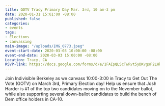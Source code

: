 ```yaml
---
title: GOTV Tracy Primary Day Mar. 3rd, 10 am-3 pm
date: 2020-01-31 15:01:00 -08:00
published: false
categories:
- events
tags:
- Elections
- canvassing
main-image: "/uploads/IMG_0773.jpeg"
event-start-date: 2020-03-03 10:00:00 -08:00
event-end-date: 2020-03-03 15:00:00 -08:00
Location: Tracy, CA
RSVP-link: https://docs.google.com/forms/d/e/1FAIpQLScTwRvt5yDKvgsP2LHkcqCRPjL8AJcQmvuO1T8lMHpXXc6mrQ/viewform
---
```


Join Indivisible Berkeley as we canvass 10:00-3:00 in Tracy to Get Out The Vote (GOTV) on March 3rd,  Primary Election day! Help us ensure that Josh Harder is #1 of the top two candidates moving on to the November ballot, while also supporting several down-ballot candidates to build the bench of Dem office holders in CA-10.
